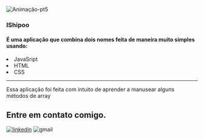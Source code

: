 ![Animação-pt5](https://user-images.githubusercontent.com/86725282/172069482-2f66df43-e0f5-48ac-970c-e1b41e18b36f.gif)

### IShipoo
<h4>É uma aplicação que combina dois nomes feita de maneira muito simples usando:</h4>
<li>JavaSript</li>
<li>HTML</li>
<li>CSS</li>
<hr>

<p>Essa aplicação foi feita com intuito de aprender a manusear alguns métodos de array </p>


## Entre em contato comigo.
[![linkedin](https://img.shields.io/badge/LinkedIn-0077B5?style=for-the-badge&logo=linkedin&logoColor=white)](https://www.linkedin.com/in/maikon-alexandre)
![gmail](https://img.shields.io/badge/Gmail-D14836?style=for-the-badge&logo=gmail&logoColor=white)


